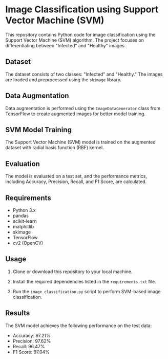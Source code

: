 

# Image Classification using Support Vector Machine (SVM)

This repository contains Python code for image classification using the Support Vector Machine (SVM) algorithm. The project focuses on differentiating between "Infected" and "Healthy" images.

## Dataset

The dataset consists of two classes: "Infected" and "Healthy." The images are loaded and preprocessed using the `skimage` library.

## Data Augmentation

Data augmentation is performed using the `ImageDataGenerator` class from TensorFlow to create augmented images for better model training.

## SVM Model Training

The Support Vector Machine (SVM) model is trained on the augmented dataset with radial basis function (RBF) kernel.

## Evaluation

The model is evaluated on a test set, and the performance metrics, including Accuracy, Precision, Recall, and F1 Score, are calculated.

## Requirements

- Python 3.x
- pandas
- scikit-learn
- matplotlib
- skimage
- TensorFlow
- cv2 (OpenCV)

## Usage

1. Clone or download this repository to your local machine.

2. Install the required dependencies listed in the `requirements.txt` file.

3. Run the `image_classification.py` script to perform SVM-based image classification.

## Results

The SVM model achieves the following performance on the test data:
- Accuracy: 97.21%
- Precision: 97.62%
- Recall: 96.47%
- F1 Score: 97.04%


